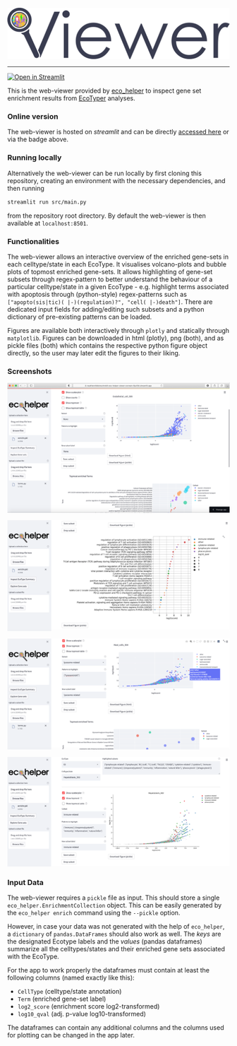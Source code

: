 <p align="center">
<img src="src/resources/viewer.png"/>
</p>

---

[![Open in Streamlit](https://static.streamlit.io/badges/streamlit_badge_black_white.svg)](https://noahhenrikkleinschmidt-eco-helper-viewer-srcmain-8ju43d.streamlit.app)


This is the web-viewer provided by [eco_helper](https://github.com/NoahHenrikKleinschmidt/eco_helper) to inspect gene set enrichment results from [EcoTyper](https://github.com/digitalcytometry/ecotyper) analyses. 

### Online version

The web-viewer is hosted on *streamlit* and can be directly [accessed here](https://noahhenrikkleinschmidt-eco-helper-viewer-srcmain-8ju43d.streamlit.app) or via the badge above. 

### Running locally

Alternatively the web-viewer can be run locally by first cloning this repository, creating an environment with the necessary dependencies, and then running 

```bash
streamlit run src/main.py
```

from the repository root directory. By default the web-viewer is then available at `localhost:8501`. 

### Functionalities

The web-viewer allows an interactive overview of the enriched gene-sets in each celltype/state in each EcoType. It visualises volcano-plots and bubble plots of topmost enriched gene-sets. It allows highlighting of gene-set subsets through regex-pattern to better understand the behaviour of a particular celltype/state in a given EcoType - e.g. highlight terms associated with apoptosis through (python-style) regex-patterns such as `["apopto(sis|tic)( |-)(regulation)?", "cell( |-)death"]`. There are dedicated input fields for adding/editing such subsets and a python dictionary of pre-existing patterns can be loaded.

Figures are available both interactively through `plotly` and statically through `matplotlib`. Figures can be downloaded in html (plotly), png (both), and as pickle files (both) which contains the respective python figure object directly, so the user may later edit the figures to their liking.

### Screenshots

![](screenshots/layout1.png)

![](screenshots/mpl_genesets.png)

![](screenshots/layout4.png)

![](screenshots/layout2.png)

<!-- ![](screenshots/plotly_genesets_large.png) -->


### Input Data

The web-viewer requires a `pickle` file as input. This should store a single `eco_helper.EnrichmentCollection` object. This can be easily generated by the `eco_helper enrich` command using the `--pickle` option.

However, in case your data was not generated with the help of `eco_helper`, a `dictionary` of `pandas.DataFrames` should also work as well. The _keys_ are the designated Ecotype labels and the _values_  (pandas dataframes) summarize all the celltypes/states and their enriched gene sets associated with the EcoType.

For the app to work properly the dataframes must contain at least the following columns (named exactly like this):

- `CellType` (celltype/state annotation) 
- `Term` (enriched gene-set label)
- `log2_score` (enrichment score log2-transformed)
- `log10_qval` (adj. p-value log10-transformed)

The dataframes can contain any additional columns and the columns used for plotting can be changed in the app later.

